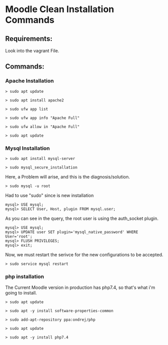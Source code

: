# Moodle Clean Installation Commands

## Requirements:

Look into the vagrant File.

## Commands:

### Apache Installation

    > sudo apt update

    > sudo apt install apache2

    > sudo ufw app list

    > sudo ufw app info "Apache Full"

    > sudo ufw allow in "Apache Full"

    > sudo apt update

### Mysql Installation

    > sudo apt install mysql-server

    > sudo mysql_secure_installation

Here, a Problem will arise, and this is the diagnosis/solution.

    > sudo mysql -u root

Had to use "sudo" since is new installation

    mysql> USE mysql;
    mysql> SELECT User, Host, plugin FROM mysql.user;

As you can see in the query, the root user is using the auth_socket plugin.

    mysql> USE mysql;
    mysql> UPDATE user SET plugin='mysql_native_password' WHERE User='root';
    mysql> FLUSH PRIVILEGES;
    mysql> exit;

Now, we must restart the serivce for the new configurations to be accepted.

    > sudo service mysql restart

### php installation

The Current Moodle version in production has php7.4, so that's what i'm going to install.

    > sudo apt update

    > sudo apt -y install software-properties-common

    > sudo add-apt-repository ppa:ondrej/php

    > sudo apt update

    > sudo apt -y install php7.4